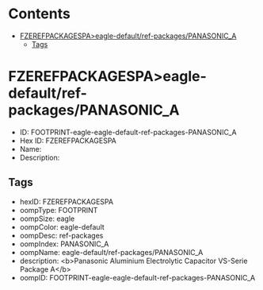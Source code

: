 



Contents
========

* [FZEREFPACKAGESPA>eagle-default/ref-packages/PANASONIC_A](#fzerefpackagespaeagle-defaultref-packagespanasonic_a)
	* [Tags](#tags)

# FZEREFPACKAGESPA>eagle-default/ref-packages/PANASONIC_A

- ID: FOOTPRINT-eagle-eagle-default-ref-packages-PANASONIC_A
- Hex ID: FZEREFPACKAGESPA
- Name: 
- Description: 

## Tags

- hexID: FZEREFPACKAGESPA
- oompType: FOOTPRINT
- oompSize: eagle
- oompColor: eagle-default
- oompDesc: ref-packages
- oompIndex: PANASONIC_A
- oompName: eagle-default/ref-packages/PANASONIC_A
- description: &lt;b&gt;Panasonic Aluminium Electrolytic Capacitor VS-Serie Package A&lt;/b&gt;
- oompID: FOOTPRINT-eagle-eagle-default-ref-packages-PANASONIC_A
